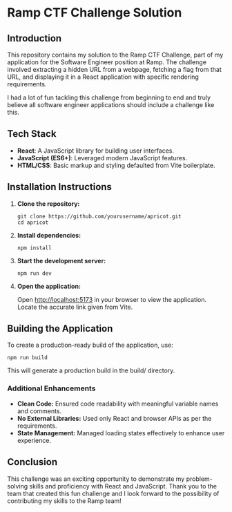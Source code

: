 # Ramp CTF Challenge Solution

## Introduction

This repository contains my solution to the Ramp CTF Challenge, part of my application for the Software Engineer position at Ramp. The challenge involved extracting a hidden URL from a webpage, fetching a flag from that URL, and displaying it in a React application with specific rendering requirements.

I had a lot of fun tackling this challenge from beginning to end and truly believe all software engineer applications should include a challenge like this. 

## Tech Stack

- **React**: A JavaScript library for building user interfaces.
- **JavaScript (ES6+)**: Leveraged modern JavaScript features.
- **HTML/CSS**: Basic markup and styling defaulted from Vite boilerplate. 

## Installation Instructions

1. **Clone the repository:**

   ```
   git clone https://github.com/yourusername/apricot.git
   cd apricot
   ```

2. **Install dependencies:**

   ```
   npm install
   ```

3. **Start the development server:**

   ```
   npm run dev
   ```

4. **Open the application:**

   Open [http://localhost:5173](http://localhost:5173) in your browser to view the application. Locate the accurate link given from Vite. 

## Building the Application
To create a production-ready build of the application, use:

```
npm run build
```

This will generate a production build in the build/ directory.

### Additional Enhancements

- **Clean Code:** Ensured code readability with meaningful variable names and comments.
- **No External Libraries:** Used only React and browser APIs as per the requirements.
- **State Management:** Managed loading states effectively to enhance user experience.

## Conclusion

This challenge was an exciting opportunity to demonstrate my problem-solving skills and proficiency with React and JavaScript. Thank you to the team that created this fun challenge and I look forward to the possibility of contributing my skills to the Ramp team!